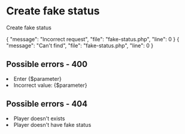 # Create fake status

<highlight>Create fake status</highlight>

<include from="notes.md" element-id="urlVariable"/>
<include from="notes.md" element-id="session"/>

<api-endpoint openapi-path="./../../data.yaml" endpoint="/fake-status/${username}" method="POST">
	<response type="400">
		<sample lang="JSON">
			{
				"message": "Incorrect request",
				"file": "fake-status.php",
				"line": 0
			}
		</sample>
	</response>
	<response type="404">
		<sample lang="JSON">
			{
				"message": "Can't find",
				"file": "fake-status.php",
				"line": 0
			}
		</sample>
	</response>
</api-endpoint>

## Possible errors - 400
<list>
	<li>Enter <format color="BlueViolet">{$parameter}</format></li>
	<li>Incorrect value: <format color="BlueViolet">{$parameter}</format></li>
</list>

## Possible errors - 404
<list>
	<li>Player doesn't exists</li>
	<li>Player doesn't have fake status</li>
</list>